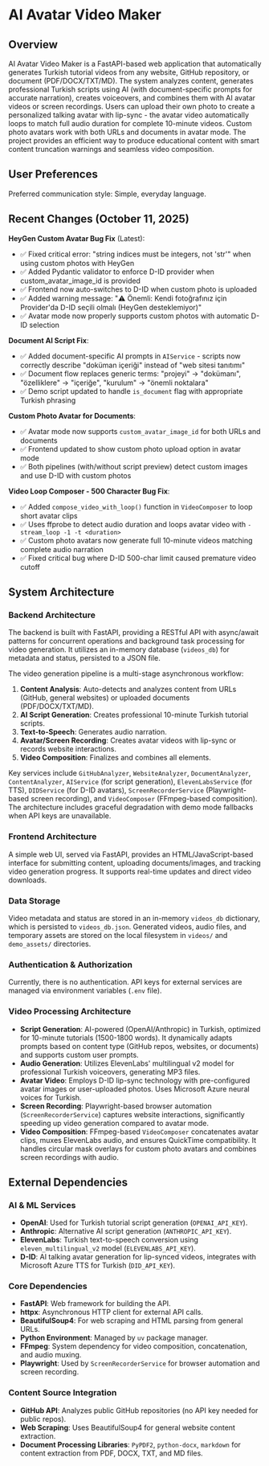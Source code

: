 # AI Avatar Video Maker

## Overview

AI Avatar Video Maker is a FastAPI-based web application that automatically generates Turkish tutorial videos from any website, GitHub repository, or document (PDF/DOCX/TXT/MD). The system analyzes content, generates professional Turkish scripts using AI (with document-specific prompts for accurate narration), creates voiceovers, and combines them with AI avatar videos or screen recordings. Users can upload their own photo to create a personalized talking avatar with lip-sync - the avatar video automatically loops to match full audio duration for complete 10-minute videos. Custom photo avatars work with both URLs and documents in avatar mode. The project provides an efficient way to produce educational content with smart content truncation warnings and seamless video composition.

## User Preferences

Preferred communication style: Simple, everyday language.

## Recent Changes (October 11, 2025)

**HeyGen Custom Avatar Bug Fix** (Latest):
- ✅ Fixed critical error: "string indices must be integers, not 'str'" when using custom photos with HeyGen
- ✅ Added Pydantic validator to enforce D-ID provider when custom_avatar_image_id is provided
- ✅ Frontend now auto-switches to D-ID when custom photo is uploaded
- ✅ Added warning message: "⚠️ Önemli: Kendi fotoğrafınız için Provider'da D-ID seçili olmalı (HeyGen desteklemiyor)"
- ✅ Avatar mode now properly supports custom photos with automatic D-ID selection

**Document AI Script Fix**:
- ✅ Added document-specific AI prompts in `AIService` - scripts now correctly describe "doküman içeriği" instead of "web sitesi tanıtımı"
- ✅ Document flow replaces generic terms: "projeyi" → "dokümanı", "özelliklere" → "içeriğe", "kurulum" → "önemli noktalara"
- ✅ Demo script updated to handle `is_document` flag with appropriate Turkish phrasing

**Custom Photo Avatar for Documents**:
- ✅ Avatar mode now supports `custom_avatar_image_id` for both URLs and documents
- ✅ Frontend updated to show custom photo upload option in avatar mode
- ✅ Both pipelines (with/without script preview) detect custom images and use D-ID with custom photos

**Video Loop Composer - 500 Character Bug Fix**:
- ✅ Added `compose_video_with_loop()` function in `VideoComposer` to loop short avatar clips
- ✅ Uses ffprobe to detect audio duration and loops avatar video with `-stream_loop -1 -t <duration>`
- ✅ Custom photo avatars now generate full 10-minute videos matching complete audio narration
- ✅ Fixed critical bug where D-ID 500-char limit caused premature video cutoff

## System Architecture

### Backend Architecture

The backend is built with FastAPI, providing a RESTful API with async/await patterns for concurrent operations and background task processing for video generation. It utilizes an in-memory database (`videos_db`) for metadata and status, persisted to a JSON file.

The video generation pipeline is a multi-stage asynchronous workflow:
1.  **Content Analysis**: Auto-detects and analyzes content from URLs (GitHub, general websites) or uploaded documents (PDF/DOCX/TXT/MD).
2.  **AI Script Generation**: Creates professional 10-minute Turkish tutorial scripts.
3.  **Text-to-Speech**: Generates audio narration.
4.  **Avatar/Screen Recording**: Creates avatar videos with lip-sync or records website interactions.
5.  **Video Composition**: Finalizes and combines all elements.

Key services include `GitHubAnalyzer`, `WebsiteAnalyzer`, `DocumentAnalyzer`, `ContentAnalyzer`, `AIService` (for script generation), `ElevenLabsService` (for TTS), `DIDService` (for D-ID avatars), `ScreenRecorderService` (Playwright-based screen recording), and `VideoComposer` (FFmpeg-based composition). The architecture includes graceful degradation with demo mode fallbacks when API keys are unavailable.

### Frontend Architecture

A simple web UI, served via FastAPI, provides an HTML/JavaScript-based interface for submitting content, uploading documents/images, and tracking video generation progress. It supports real-time updates and direct video downloads.

### Data Storage

Video metadata and status are stored in an in-memory `videos_db` dictionary, which is persisted to `videos_db.json`. Generated videos, audio files, and temporary assets are stored on the local filesystem in `videos/` and `demo_assets/` directories.

### Authentication & Authorization

Currently, there is no authentication. API keys for external services are managed via environment variables (`.env` file).

### Video Processing Architecture

-   **Script Generation**: AI-powered (OpenAI/Anthropic) in Turkish, optimized for 10-minute tutorials (1500-1800 words). It dynamically adapts prompts based on content type (GitHub repos, websites, or documents) and supports custom user prompts.
-   **Audio Generation**: Utilizes ElevenLabs' multilingual v2 model for professional Turkish voiceovers, generating MP3 files.
-   **Avatar Video**: Employs D-ID lip-sync technology with pre-configured avatar images or user-uploaded photos. Uses Microsoft Azure neural voices for Turkish.
-   **Screen Recording**: Playwright-based browser automation (`ScreenRecorderService`) captures website interactions, significantly speeding up video generation compared to avatar mode.
-   **Video Composition**: FFmpeg-based `VideoComposer` concatenates avatar clips, muxes ElevenLabs audio, and ensures QuickTime compatibility. It handles circular mask overlays for custom photo avatars and combines screen recordings with audio.

## External Dependencies

### AI & ML Services

-   **OpenAI**: Used for Turkish tutorial script generation (`OPENAI_API_KEY`).
-   **Anthropic**: Alternative AI script generation (`ANTHROPIC_API_KEY`).
-   **ElevenLabs**: Turkish text-to-speech conversion using `eleven_multilingual_v2` model (`ELEVENLABS_API_KEY`).
-   **D-ID**: AI talking avatar generation for lip-synced videos, integrates with Microsoft Azure TTS for Turkish (`DID_API_KEY`).

### Core Dependencies

-   **FastAPI**: Web framework for building the API.
-   **httpx**: Asynchronous HTTP client for external API calls.
-   **BeautifulSoup4**: For web scraping and HTML parsing from general URLs.
-   **Python Environment**: Managed by `uv` package manager.
-   **FFmpeg**: System dependency for video composition, concatenation, and audio muxing.
-   **Playwright**: Used by `ScreenRecorderService` for browser automation and screen recording.

### Content Source Integration

-   **GitHub API**: Analyzes public GitHub repositories (no API key needed for public repos).
-   **Web Scraping**: Uses BeautifulSoup4 for general website content extraction.
-   **Document Processing Libraries**: `PyPDF2`, `python-docx`, `markdown` for content extraction from PDF, DOCX, TXT, and MD files.